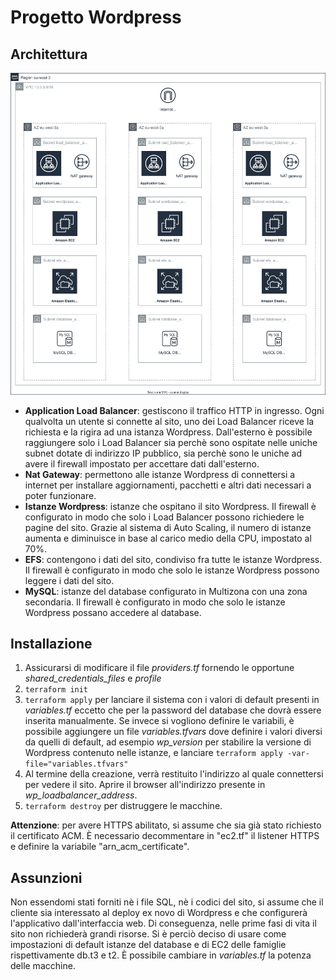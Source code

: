 # Progetto Wordpress

## Architettura

![Architettura](readme_assets/terrafom_architecture.svg "Architettura")

- **Application Load Balancer**: gestiscono il traffico HTTP in ingresso. Ogni qualvolta un utente si connette al sito, uno dei Load Balancer riceve la richiesta e la rigira ad una istanza Wordpress. Dall'esterno è possibile raggiungere solo i Load Balancer sia perchè sono ospitate nelle uniche subnet dotate di indirizzo IP pubblico, sia perchè sono le uniche ad avere il firewall impostato per accettare dati dall'esterno.
- **Nat Gateway**: permettono alle istanze Wordpress di connettersi a internet per installare aggiornamenti, pacchetti e altri dati necessari a poter funzionare.
- **Istanze Wordpress**: istanze che ospitano il sito Wordpress. Il firewall è configurato in modo che solo i Load Balancer possono richiedere le pagine del sito. Grazie al sistema di Auto Scaling, il numero di istanze aumenta e diminuisce in base al carico medio della CPU, impostato al 70%.
- **EFS**: contengono i dati del sito, condiviso fra tutte le istanze Wordpress. Il firewall è configurato in modo che solo le istanze Wordpress possono leggere i dati del sito.
- **MySQL**: istanze del database configurato in Multizona con una zona secondaria. Il firewall è configurato in modo che solo le istanze Wordpress possano accedere al database.

## Installazione

1. Assicurarsi di modificare il file *providers.tf* fornendo le opportune *shared_credentials_files* e *profile*
2. `terraform init`
3. `terraform apply` per lanciare il sistema con i valori di default presenti in *variables.tf* eccetto che per la password del database che dovrà essere inserita manualmente. Se invece si vogliono definire le variabili, è possibile aggiungere un file *variables.tfvars* dove definire i valori diversi da quelli di default, ad esempio *wp_version* per stabilire la versione di Wordpress contenuto nelle istanze, e lanciare `terraform apply -var-file="variables.tfvars"`
4. Al termine della creazione, verrà restituito l'indirizzo al quale connettersi per vedere il sito. Aprire il browser all'indirizzo presente in *wp_loadbalancer_address*.
5. `terraform destroy` per distruggere le macchine.

**Attenzione**: per avere HTTPS abilitato, si assume che sia già stato richiesto il certificato ACM. È necessario decommentare in "ec2.tf" il listener HTTPS e definire la variabile "arn_acm_certificate".

## Assunzioni

Non essendomi stati forniti nè i file SQL, nè i codici del sito, si assume che il cliente sia interessato al deploy ex novo di Wordpress e che configurerà l'applicativo dall'interfaccia web. Di conseguenza, nelle prime fasi di vita il sito non richiederà grandi risorse. Si è perciò deciso di usare come impostazioni di default istanze del database e di EC2 delle famiglie rispettivamente db.t3 e t2. È possibile cambiare in *variables.tf* la potenza delle macchine.
